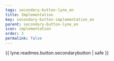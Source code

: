 ```yaml
---
tags: secondary-button-lyne_en
title: Implementation
key: secondary-button-implementation_en
parent: secondary-button-lyne_en
icon: implementation
order: 3
permalink: false  
---
```

{{ lyne.readmes.button.secondarybutton | safe }}


